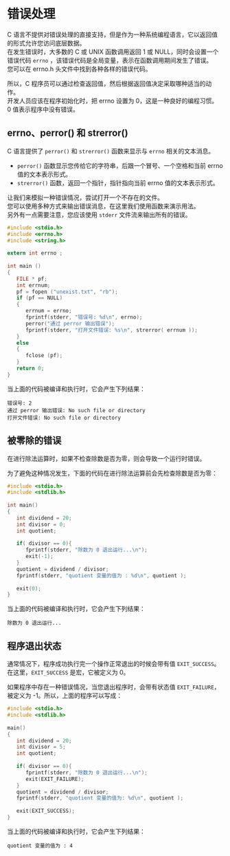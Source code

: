 # 错误处理

C 语言不提供对错误处理的直接支持，但是作为一种系统编程语言，它以返回值的形式允许您访问底层数据。  
在发生错误时，大多数的 C 或 UNIX 函数调用返回 1 或 NULL，同时会设置一个错误代码 `errno`
，该错误代码是全局变量，表示在函数调用期间发生了错误。  
您可以在 errno.h 头文件中找到各种各样的错误代码。

所以，C 程序员可以通过检查返回值，然后根据返回值决定采取哪种适当的动作。  
开发人员应该在程序初始化时，把 errno 设置为 0，这是一种良好的编程习惯。  
0 值表示程序中没有错误。

## errno、perror() 和 strerror()

C 语言提供了 `perror()` 和 `strerror()` 函数来显示与 `errno` 相关的文本消息。

- `perror()` 函数显示您传给它的字符串，后跟一个冒号、一个空格和当前 errno 值的文本表示形式。
- `strerror()` 函数，返回一个指针，指针指向当前 errno 值的文本表示形式。

让我们来模拟一种错误情况，尝试打开一个不存在的文件。  
您可以使用多种方式来输出错误消息，在这里我们使用函数来演示用法。  
另外有一点需要注意，您应该使用 `stderr` 文件流来输出所有的错误。

```c
#include <stdio.h>
#include <errno.h>
#include <string.h>
 
extern int errno ;
 
int main ()
{
   FILE * pf;
   int errnum;
   pf = fopen ("unexist.txt", "rb");
   if (pf == NULL)
   {
      errnum = errno;
      fprintf(stderr, "错误号: %d\n", errno);
      perror("通过 perror 输出错误");
      fprintf(stderr, "打开文件错误: %s\n", strerror( errnum ));
   }
   else
   {
      fclose (pf);
   }
   return 0;
}
```

当上面的代码被编译和执行时，它会产生下列结果：

```text
错误号: 2
通过 perror 输出错误: No such file or directory
打开文件错误: No such file or directory
```

## 被零除的错误

在进行除法运算时，如果不检查除数是否为零，则会导致一个运行时错误。

为了避免这种情况发生，下面的代码在进行除法运算前会先检查除数是否为零：

```c
#include <stdio.h>
#include <stdlib.h>
 
int main()
{
   int dividend = 20;
   int divisor = 0;
   int quotient;
 
   if( divisor == 0){
      fprintf(stderr, "除数为 0 退出运行...\n");
      exit(-1);
   }
   quotient = dividend / divisor;
   fprintf(stderr, "quotient 变量的值为 : %d\n", quotient );
 
   exit(0);
}
```

当上面的代码被编译和执行时，它会产生下列结果：

```text
除数为 0 退出运行...
```

## 程序退出状态

通常情况下，程序成功执行完一个操作正常退出的时候会带有值 `EXIT_SUCCESS`。在这里，`EXIT_SUCCESS` 是宏，它被定义为 0。

如果程序中存在一种错误情况，当您退出程序时，会带有状态值 `EXIT_FAILURE`，被定义为 -1。所以，上面的程序可以写成：

```c
#include <stdio.h>
#include <stdlib.h>
 
main()
{
   int dividend = 20;
   int divisor = 5;
   int quotient;
 
   if( divisor == 0){
      fprintf(stderr, "除数为 0 退出运行...\n");
      exit(EXIT_FAILURE);
   }
   quotient = dividend / divisor;
   fprintf(stderr, "quotient 变量的值为: %d\n", quotient );
 
   exit(EXIT_SUCCESS);
}
```

当上面的代码被编译和执行时，它会产生下列结果：

```text
quotient 变量的值为 : 4
```
